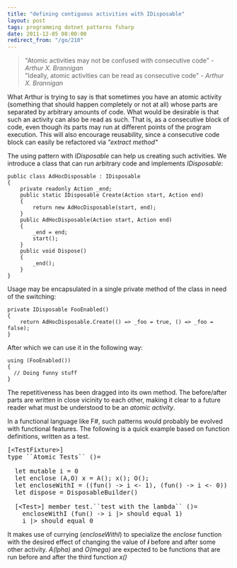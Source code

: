 ```yaml
---
title: "defining contiguous activities with IDisposable"
layout: post
tags: programming dotnet patterns fsharp
date: 2011-12-05 08:00:00
redirect_from: "/go/210"
---
```


> "Atomic activities may not be confused with consecutive code" - _Arthur X. Brannigan_<br>
> "Ideally, atomic activities can be read as consecutive code" - _Arthur X. Brannigan_

What Arthur is trying to say is that sometimes you have an atomic activity (something that should happen completely or not at all) whose parts are separated by arbitrary amounts of code. What would be desirable is that such an activity can also be read as such. That is, as a consecutive block of code, even though its parts may run at different points of the program execution. This will also encourage reusability, since a consecutive code block can easily be refactored via _"extract method"_

The using pattern with _IDisposable_ can help us creating such activities. We introduce a class that can run arbitrary code and implements _IDisposable_:

    public class AdHocDisposable : IDisposable
    {
        private readonly Action _end;
        public static IDisposable Create(Action start, Action end)
        {
            return new AdHocDisposable(start, end);
        }
        public AdHocDisposable(Action start, Action end)
        {
            _end = end;
            start();
        }
        public void Dispose()
        {
            _end();
        }
    }

Usage may be encapsulated in a single private method of the class in need of the switching:

    private IDisposable FooEnabled()
    {
        return AdHocDisposable.Create(() => _foo = true, () => _foo = false);
    }

After which we can use it in the following way:

    using (FooEnabled())
    {
      // Doing funny stuff
    }

The repetitiveness has been dragged into its own method. The before/after 
parts are written in close vicinity to each other, making it clear to a future reader what must be understood to be an _atomic activity_.

In a functional language like F#, such patterns would probably be evolved with functional features.
The following is a quick example based on function definitions, written as a test.

<pre>
[&lt;TestFixture&gt;] 
type ``Atomic Tests`` ()=

  let mutable i = 0
  let enclose (A,O) x = A(); x(); O();
  let encloseWithI = ((fun() -&gt; i &lt;- 1), (fun() -&gt; i &lt;- 0)) |> enclose
  let dispose = DisposableBuilder()

  [&lt;Test&gt;] member test.``test with the lambda`` ()=
    encloseWithI (fun() -&gt; i |&gt; should equal 1)
    i |&gt; should equal 0
</pre>

It makes use of currying (_encloseWithI_) to specialize the _enclose_ function with the desired effect of changing the value of ___i___ before and after some other
activity. _A(lpha)_ and _O(mega)_ are expected to be functions that are run before and after the third function _x()_